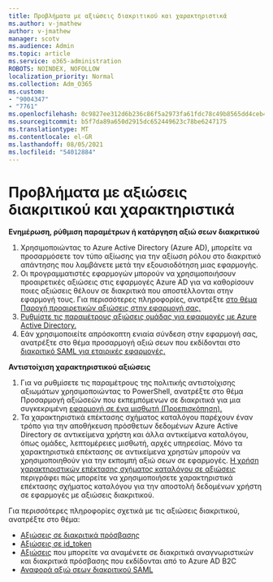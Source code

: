 ```yaml
---
title: Προβλήματα με αξιώσεις διακριτικού και χαρακτηριστικά
ms.author: v-jmathew
author: v-jmathew
manager: scotv
ms.audience: Admin
ms.topic: article
ms.service: o365-administration
ROBOTS: NOINDEX, NOFOLLOW
localization_priority: Normal
ms.collection: Adm_O365
ms.custom:
- "9004347"
- "7761"
ms.openlocfilehash: 0c9827ee312d6b236c86f5a2973fa61fdc78c49b8565dd4ceb41f9a3a48140bc
ms.sourcegitcommit: b5f7da89a650d2915dc652449623c78be6247175
ms.translationtype: MT
ms.contentlocale: el-GR
ms.lasthandoff: 08/05/2021
ms.locfileid: "54012884"
---
```

# <a name="issues-with-token-claims-and-attributes"></a>Προβλήματα με αξιώσεις διακριτικού και χαρακτηριστικά

**Ενημέρωση, ρύθμιση παραμέτρων ή κατάργηση αξιώ σεων διακριτικού**

1. Χρησιμοποιώντας το Azure Active Directory (Azure AD), [](https://docs.microsoft.com/azure/active-directory/develop/active-directory-enterprise-app-role-management) μπορείτε να προσαρμόσετε τον τύπο αξίωσης για την αξίωση ρόλου στο διακριτικό απάντησης που λαμβάνετε μετά την εξουσιοδότηση μιας εφαρμογής.
2. Οι προγραμματιστές εφαρμογών μπορούν να χρησιμοποιήσουν προαιρετικές αξιώσεις στις εφαρμογές Azure AD για να καθορίσουν ποιες αξιώσεις θέλουν σε διακριτικά που αποστέλλονται στην εφαρμογή τους. Για περισσότερες πληροφορίες, ανατρέξτε [στο θέμα Παροχή προαιρετικών αξιώσεις στην εφαρμογή σας.](https://docs.microsoft.com/azure/active-directory/develop/active-directory-optional-claims)
3. [Ρυθμίστε τις παραμέτρους αξιώσεις ομάδας για εφαρμογές με Azure Active Directory.](https://docs.microsoft.com/azure/active-directory/hybrid/how-to-connect-fed-group-claims)
4. Εάν χρησιμοποιείτε απρόσκοπτη ενιαία σύνδεση στην εφαρμογή σας, ανατρέξτε στο θέμα προσαρμογή αξιώ σεων που εκδίδονται στο [διακριτικό SAML για εταιρικές εφαρμογές.](https://docs.microsoft.com/azure/active-directory/develop/active-directory-saml-claims-customization)

**Αντιστοίχιση χαρακτηριστικού αξιώσεις**

1. Για να ρυθμίσετε τις παραμέτρους της πολιτικής αντιστοίχισης αξιωμάτων χρησιμοποιώντας το PowerShell, ανατρέξτε στο θέμα Προσαρμογή αξιώσεών που εκπεμπόμενων σε διακριτικά για μια συγκεκριμένη [εφαρμογή σε ένα μισθωτή (Προεπισκόπηση).](https://docs.microsoft.com/azure/active-directory/develop/active-directory-claims-mapping)
2. Τα χαρακτηριστικά επέκτασης σχήματος καταλόγου παρέχουν έναν τρόπο για την αποθήκευση πρόσθετων δεδομένων Azure Active Directory σε αντικείμενα χρήστη και άλλα αντικείμενα καταλόγου, όπως ομάδες, λεπτομέρειες μισθωτή, αρχές υπηρεσίας. Μόνο τα χαρακτηριστικά επέκτασης σε αντικείμενα χρηστών μπορούν να χρησιμοποιηθούν για την εκπομπή αξιώ σεων σε εφαρμογές. [Η χρήση χαρακτηριστικών επέκτασης σχήματος καταλόγου σε αξιώσεις](https://docs.microsoft.com/azure/active-directory/develop/active-directory-schema-extensions) περιγράφει πώς μπορείτε να χρησιμοποιήσετε χαρακτηριστικά επέκτασης σχήματος καταλόγου για την αποστολή δεδομένων χρήστη σε εφαρμογές με αξιώσεις διακριτικού.

Για περισσότερες πληροφορίες σχετικά με τις αξιώσεις διακριτικού, ανατρέξτε στο θέμα:

- [Αξιώσεις σε διακριτικά πρόσβασης](https://docs.microsoft.com/azure/active-directory/develop/access-tokens#claims-in-access-tokens)
- [Αξιώσεις σε id_token](https://docs.microsoft.com/azure/active-directory/develop/id-tokens#claims-in-an-id_token)
- [Αξιώσεις](https://docs.microsoft.com/azure/active-directory-b2c/tokens-overview#claims) που μπορείτε να αναμένετε σε διακριτικά αναγνωριστικών και διακριτικά πρόσβασης που εκδίδονται από το Azure AD B2C
- [Αναφορά αξιώ σεων διακριτικού SAML](https://docs.microsoft.com/azure/active-directory/develop/reference-saml-tokens)
